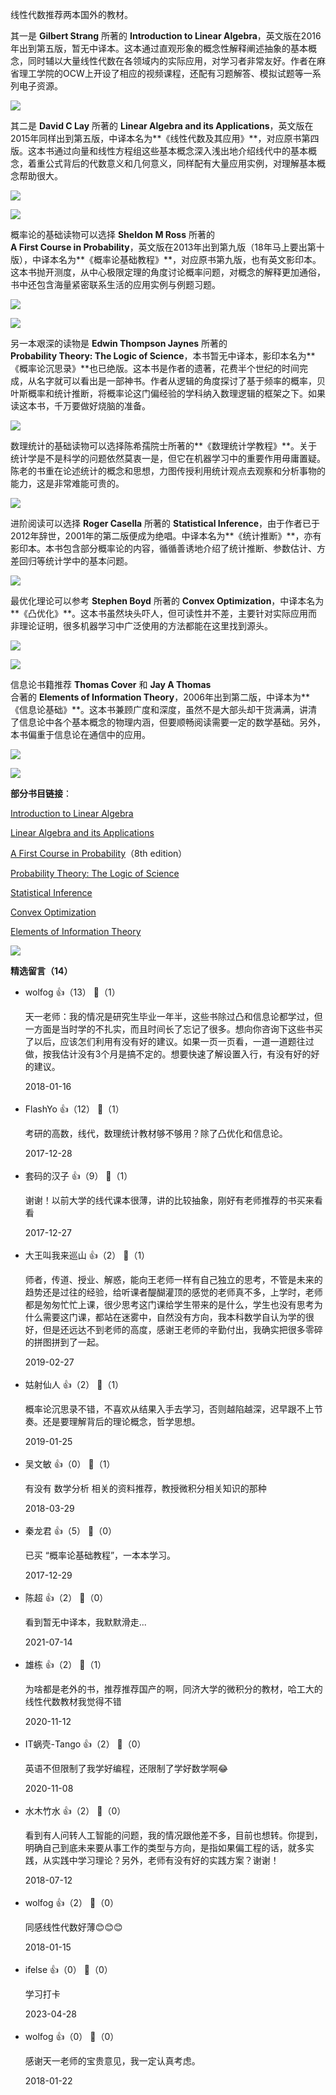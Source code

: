 线性代数推荐两本国外的教材。

其一是 **Gilbert Strang** 所著的 **Introduction to Linear Algebra**，英文版在2016年出到第五版，暂无中译本。这本通过直观形象的概念性解释阐述抽象的基本概念，同时辅以大量线性代数在各领域内的实际应用，对学习者非常友好。作者在麻省理工学院的OCW上开设了相应的视频课程，还配有习题解答、模拟试题等一系列电子资源。

![](https://static001.geekbang.org/resource/image/de/51/deab88e3a873a8c02e3fd385336b6851.jpg?wh=210%2A280)

其二是 **David C Lay** 所著的 **Linear Algebra and its Applications**，英文版在2015年同样出到第五版，中译本名为**《线性代数及其应用》**，对应原书第四版。这本书通过向量和线性方程组这些基本概念深入浅出地介绍线代中的基本概念，着重公式背后的代数意义和几何意义，同样配有大量应用实例，对理解基本概念帮助很大。

![](https://static001.geekbang.org/resource/image/fd/4b/fd67a5515225cddafbc6bd159c21d24b.jpg?wh=210%2A280)

![](https://static001.geekbang.org/resource/image/fc/fb/fcc6cfbc5daa261aaf472951963854fb.jpg?wh=210%2A280)

概率论的基础读物可以选择 **Sheldon M Ross** 所著的  
**A First Course in Probability**，英文版在2013年出到第九版（18年马上要出第十版），中译本名为**《概率论基础教程》**，对应原书第九版，也有英文影印本。这本书抛开测度，从中心极限定理的角度讨论概率问题，对概念的解释更加通俗，书中还包含海量紧密联系生活的应用实例与例题习题。

![](https://static001.geekbang.org/resource/image/3f/a9/3f8ba17f3adfedfdefbee6805c8f2ca9.jpg?wh=210%2A280)

![](https://static001.geekbang.org/resource/image/d3/79/d34838e4cd8abfc89aebfe781ce95179.jpg?wh=210%2A280)

另一本艰深的读物是 **Edwin Thompson Jaynes** 所著的  
**Probability Theory: The Logic of Science**，本书暂无中译本，影印本名为**《概率论沉思录》**也已绝版。这本书是作者的遗著，花费半个世纪的时间完成，从名字就可以看出是一部神书。作者从逻辑的角度探讨了基于频率的概率，贝叶斯概率和统计推断，将概率论这门偏经验的学科纳入数理逻辑的框架之下。如果读这本书，千万要做好烧脑的准备。

![](https://static001.geekbang.org/resource/image/de/d0/de211b6a95d6d1ad83b2ba6e518783d0.jpg?wh=210%2A280)

数理统计的基础读物可以选择陈希孺院士所著的**《数理统计学教程》**。关于统计学是不是科学的问题依然莫衷一是，但它在机器学习中的重要作用毋庸置疑。陈老的书重在论述统计的概念和思想，力图传授利用统计观点去观察和分析事物的能力，这是非常难能可贵的。

![](https://static001.geekbang.org/resource/image/eb/c8/eb91566fe246daf53a0bd0c3a98363c8.jpg?wh=210%2A280)

进阶阅读可以选择 **Roger Casella** 所著的 **Statistical Inference**，由于作者已于2012年辞世，2001年的第二版便成为绝唱。中译本名为**《统计推断》**，亦有影印本。本书包含部分概率论的内容，循循善诱地介绍了统计推断、参数估计、方差回归等统计学中的基本问题。

![](https://static001-test.geekbang.org/resource/image/a1/20/a129538c6273a679fe641c89c597db20.png)

最优化理论可以参考 **Stephen Boyd** 所著的 **Convex Optimization**，中译本名为**《凸优化》**。这本书虽然块头吓人，但可读性并不差，主要针对实际应用而非理论证明，很多机器学习中广泛使用的方法都能在这里找到源头。

![](https://static001.geekbang.org/resource/image/a8/66/a8aecbd9467ca6dfa607329e3c43ce66.jpg?wh=210%2A280)

![](https://static001.geekbang.org/resource/image/19/da/194d1decc9774117f8dab99be9ee55da.jpg?wh=210%2A280)

信息论书籍推荐 **Thomas Cover** 和 **Jay A Thomas**  
合著的 **Elements of Information Theory**，2006年出到第二版，中译本为**《信息论基础》**。这本书兼顾广度和深度，虽然不是大部头却干货满满，讲清了信息论中各个基本概念的物理内涵，但要顺畅阅读需要一定的数学基础。另外，本书偏重于信息论在通信中的应用。

![](https://static001.geekbang.org/resource/image/32/f0/32809f551ae31c7f5b376e6104324af0.jpg?wh=210%2A280)

![](https://static001.geekbang.org/resource/image/4e/cb/4e13d7b7d12f16d70ac5f7b5dd813dcb.jpg?wh=210%2A280)

**部分书目链接**：

[Introduction to Linear Algebra](https://math.mit.edu/~gs/linearalgebra/linearalgebra5_Preface.pdf)

[Linear Algebra and its Applications](http://www.zuj.edu.jo/download/linear-algebra-and-its-applications-david-c-lay-pdf/)

[A First Course in Probability](http://julio.staff.ipb.ac.id/files/2015/02/Ross_8th_ed_English.pdf)（8th edition）

[Probability Theory: The Logic of Science](http://www.med.mcgill.ca/epidemiology/hanley/bios601/GaussianModel/JaynesProbabilityTheory.pdf)

[Statistical Inference](https://fsalamri.files.wordpress.com/2015/02/casella_berger_statistical_inference1.pdf)

[Convex Optimization](https://web.stanford.edu/~boyd/cvxbook/bv_cvxbook.pdf)

[Elements of Information Theory](http://www.cs-114.org/wp-content/uploads/2015/01/Elements_of_Information_Theory_Elements.pdf)

![](https://static001.geekbang.org/resource/image/74/80/748baa3d40829627167d74a877102a80.jpg?wh=1142%2A2035)
<div><strong>精选留言（14）</strong></div><ul>
<li><span>wolfog</span> 👍（13） 💬（1）<p>天一老师：我的情况是研究生毕业一年半，这些书除过凸和信息论都学过，但一方面是当时学的不扎实，而且时间长了忘记了很多。想向你咨询下这些书买了以后，应该怎们利用有没有好的建议。如果一页一页看，一道一道题往过做，按我估计没有3个月是搞不定的。想要快速了解设置入行，有没有好的好的建议。</p>2018-01-16</li><br/><li><span>FlashYo</span> 👍（12） 💬（1）<p>考研的高数，线代，数理统计教材够不够用？除了凸优化和信息论。</p>2017-12-28</li><br/><li><span>套码的汉子</span> 👍（9） 💬（1）<p>谢谢！以前大学的线代课本很薄，讲的比较抽象，刚好有老师推荐的书买来看看</p>2017-12-27</li><br/><li><span>大王叫我来巡山</span> 👍（2） 💬（1）<p>师者，传道、授业、解惑，能向王老师一样有自己独立的思考，不管是未来的趋势还是过往的经验，给听课者醍醐灌顶的感觉的老师真不多，上学时，老师都是匆匆忙忙上课，很少思考这门课给学生带来的是什么，学生也没有思考为什么需要这门课，都站在迷雾中，自然没有方向，我本科数学自认为学的很好，但是还远达不到老师的高度，感谢王老师的辛勤付出，我确实把很多零碎的拼图拼到了一起。</p>2019-02-27</li><br/><li><span>姑射仙人</span> 👍（2） 💬（1）<p>概率论沉思录不错，不喜欢从结果入手去学习，否则越陷越深，迟早跟不上节奏。还是要理解背后的理论概念，哲学思想。</p>2019-01-25</li><br/><li><span>吴文敏</span> 👍（0） 💬（1）<p>有没有 数学分析 相关的资料推荐，教授微积分相关知识的那种</p>2018-03-29</li><br/><li><span>秦龙君</span> 👍（5） 💬（0）<p>已买 “概率论基础教程”，一本本学习。</p>2017-12-29</li><br/><li><span>陈超</span> 👍（2） 💬（0）<p>看到暂无中译本，我默默滑走...</p>2021-07-14</li><br/><li><span>雄栋</span> 👍（2） 💬（1）<p>为啥都是老外的书，推荐推荐国产的啊，同济大学的微积分的教材，哈工大的线性代数教材我觉得不错</p>2020-11-12</li><br/><li><span>IT蜗壳-Tango</span> 👍（2） 💬（0）<p>英语不但限制了我学好编程，还限制了学好数学啊😂</p>2020-11-08</li><br/><li><span>水木竹水</span> 👍（2） 💬（0）<p>看到有人问转人工智能的问题，我的情况跟他差不多，目前也想转。你提到，明确自己到底未来要从事工作的类型与方向，是指如果偏工程的话，就多实践，从实践中学习理论？另外，老师有没有好的实践方案？谢谢！</p>2018-07-12</li><br/><li><span>wolfog</span> 👍（2） 💬（0）<p>同感线性代数好薄😊😊😊</p>2018-01-15</li><br/><li><span>ifelse</span> 👍（0） 💬（0）<p>学习打卡</p>2023-04-28</li><br/><li><span>wolfog</span> 👍（0） 💬（0）<p>感谢天一老师的宝贵意见，我一定认真考虑。</p>2018-01-22</li><br/>
</ul>